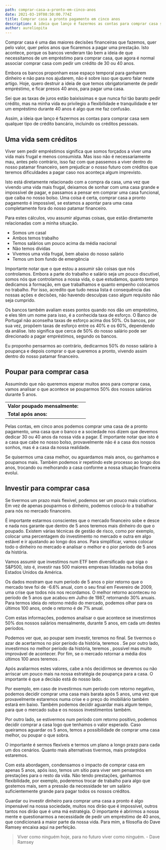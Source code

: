 ```yaml
---
path: comprar-casa-a-pronto-em-cinco-anos
date: 2021-03-19T08:50:00.774Z
title: Comprar casa a pronto pagamento em cinco anos
description: A ideia que lanço é fazermos as contas para comprar casa sem qualquer tipo de crédito bancário.
author: aureliopita
---
```


Comprar casa é uma das maiores decisões financeiras que fazemos, quer pelo valor, quer pelos anos que ficaremos a pagar uma prestação. Isto acontece, porque os bancos venderam tão bem a ideia de que necessitamos de um empréstimo para comprar casa, que agora é normal associar comprar casa com pedir um crédito de 30 ou 40 anos.

Embora os bancos proponham esse espaço temporal para ganharem dinheiro e não para nos ajudarem, não é sobre isso que quero falar neste artigo. Hoje, quero destruir a ideia de que temos obrigatoriamente de pedir empréstimo, e ficar presos 40 anos, para pagar uma casa.

Sei que as taxas de juros estão baixíssimas e que nunca foi tão barato pedir crédito, mas na minha vida eu privilegio a flexibilidade e tranquilidade e ter um empréstimo durante 40 anos é algo que me faz confusão.

Assim, a ideia que lanço é fazermos as contas para comprar casa sem qualquer tipo de crédito bancário, incluindo os créditos pessoais.

## Uma vida sem créditos

Viver sem pedir empréstimos significa que somos forçados a viver uma vida mais frugal e menos consumista. Mas isso não é necessariamente mau, antes pelo contrário, isso faz com que passemos a viver dentro do nosso patamar financeiro, sem prejudicar o nosso futuro com créditos que teremos dificuldades a pagar caso nos aconteça algum imprevisto.

Isto está diretamente relacionado com a compra da casa, uma vez que vivendo uma vida mais frugal, deixamos de sonhar com uma casa grande e impossível de pagar, e passamos a pensar em comprar uma casa funcional, que caiba no nosso bolso. Uma coisa é certa, comprar casa a pronto pagamento é impossível, se estamos a apontar para uma casa completamente fora do nosso patamar financeiro.

Para estes cálculos, vou assumir algumas coisas, que estão diretamente relacionadas com a minha situação.

- Somos um casal
- Ambos temos trabalho
- Temos salários um pouco acima da média nacional
- Não temos dívidas
- Vivemos uma vida frugal, bem abaixo do nosso salário
- Temos um bom fundo de emergência

Importante notar que o que estou a assumir são coisas que nós controlamos. Embora a parte do trabalho e salário seja um pouco discutível, somos nós que controlamos a nossa vida, o que estudamos, quanto tempo dedicamos à formação, em que trabalhamos e quanto empenho colocamos no trabalho. Por isso, acredito que tudo nessa lista é consequência das nossas ações e decisões, não havendo desculpas caso algum requisito não seja cumprido.

Os bancos também avaliam esses pontos quando nos dão um empréstimo, e eles têm um nome para isso, é a conhecida taxa de esforço. O Banco de Portugal não aconselha taxas de esforço acima dos 50%. Os bancos, por sua vez, propõem taxas de esforço entre os 40% e os 60%, dependendo da análise. Isto significa que cerca de 50% do nosso salário pode ser direcionado a pagar empréstimos, segundo os bancos.

Eu proponho pensarmos ao contrário, dedicarmos 50% do nosso salário à poupança e depois comprar o que queremos a pronto, vivendo assim dentro do nosso patamar financeiro.

## Poupar para comprar casa

Assumindo que não queremos esperar muitos anos para comprar casa, vamos analisar o que acontece se pouparmos 50% dos nossos salários durante 5 anos.

|                                                 |                                                                   |
| ----------------------------------------------- | ----------------------------------------------------------------- |
| **Valor poupado mensalmente:**                  | <savings-value editable="true" valuemonth="1700"></savings-value> |
| **Total após <years years="5" ></years> anos:** | <compound-interest interest="0"></compound-interest>              |

Pelas contas, em cinco anos podemos comprar uma casa de <compound-interest interest="0"></compound-interest> a pronto pagamento, uma casa que o banco e a sociedade nos dizem que devemos dedicar 30 ou 40 anos da nossa vida a pagar. É importante notar que isto é a casa que cabe no nosso bolso, provavelmente não é a casa dos nossos sonhos, mas é a casa da nossa realidade.

Se quisermos uma casa melhor, ou aguardamos mais anos, ou ganhamos e poupamos mais. Também podemos ir repetindo este processo ao longo dos anos, trocando ou melhorando a casa conforme a nossa situação financeira evolui.

## Investir para comprar casa

Se tivermos um prazo mais flexível, podemos ser um pouco mais criativos. Em vez de apenas pouparmos o dinheiro, podemos colocá-lo a trabalhar para nós no mercado financeiro.

É importante estarmos conscientes que o mercado financeiro sobe e desce e nada nos garante que dentro de 5 anos teremos mais dinheiro do que o poupado. Existem várias técnicas de gestão de risco, como por exemplo, colocar uma percentagem do investimento no mercado e outra em algo estável e ir ajustando ao longo dos anos. Para simplificar, vamos colocar todo o dinheiro no mercado e analisar o melhor e o pior período de 5 anos da história.

Vamos assumir que investimos num ETF bem diversificado que siga o S&P500, isto é, investir nas 500 maiores empresas listadas na bolsa dos Estados Unidos da América.

Os dados mostram que num período de 5 anos o pior retorno que o mercado teve foi de -6.6% anual, com o seu final em Fevereiro de 2009, uma crise que todos nós nos recordamos. O melhor retorno aconteceu no período de 5 anos que acabou em Julho de 1987, retornando 30% anuais. Para termos ideia do retorno médio do mercado, podemos olhar para os últimos 100 anos, onde o retorno é de 7% anual.

Com estas informações, podemos analisar o que acontece se investirmos 50% dos nossos salários mensalmente, durante 5 anos, em cada um destes períodos.

<savings-value editable="true" inlineeditor="true"></savings-value>

<buy-house></buy-house>

Podemos ver que, ao poupar sem investir, teremos <compound-interest interest="0"></compound-interest> no final. Se tivermos o azar de acertarmos no pior período da história, teremos <compound-interest interest="-6.6"></compound-interest>. Se por outro lado, investirmos no melhor período da história, teremos <compound-interest interest="30"></compound-interest>, possível mas muito improvável de acontecer. Por fim, se o mercado retornar a média dos últimos 100 anos teremos <compound-interest interest="7"></compound-interest>.

Após avaliarmos estes valores, cabe a nós decidirmos se devemos ou não arriscar um pouco mais na nossa estratégia de poupança para a casa. O importante é que a decisão está do nosso lado.

Por exemplo, em caso de investirmos num período com retorno negativo, podemos decidir comprar uma casa mais barata após 5 anos, uma vez que provavelmente estaremos numa crise e o preço do imobiliário também estará em baixo. Também podemos decidir aguardar mais algum tempo, para que o mercado suba e os nossos investimentos também.

Por outro lado, se estivermos num período com retorno positivo, podemos decidir comprar a casa logo que tenhamos o valor esperado. Caso queiramos aguardar os 5 anos, temos a possibilidade de comprar uma casa melhor, ou poupar o que sobra.

O importante é sermos flexíveis e termos um plano a longo prazo para cada um dos cenários. Quanto mais alternativas tivermos, mais protegidos estaremos.

Com esta abordagem, condensamos o impacto de comprar casa em apenas 5 anos, após isso, temos um sítio para viver sem pensarmos em prestações para o resto da vida. Não tendo prestações, ganhamos flexibilidade, por exemplo, poderemos trocar de trabalho para algo que gostemos mais, sem a pressão da necessidade ter um salário suficientemente grande para pagar todos os nossos créditos.

Guardar ou investir dinheiro para comprar uma casa a pronto é algo impensável na nossa sociedade, muitos nos dirão que é impossível, outros tantos nos dirão que é uma má estratégia. O importante é abrirmos a nossa mente e questionarmos a necessidade de pedir um empréstimo de 40 anos, que condicionará a maior parte da nossa vida. Para mim, a filosofia do Dave Ramsey encaixa aqui na perfeição.

> Viver como ninguém hoje, para no futuro viver como ninguém. - Dave Ramsey
